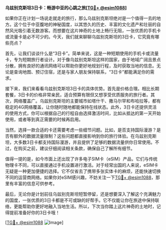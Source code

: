 **乌兹别克斯坦3日卡：畅游中亚的心跳之旅[[TG💪+ @esim1088](https://t.me/s/esim1088)]**

如果你正在计划一场说走就走的旅行，那么乌兹别克斯坦绝对是一个值得一去的地方。这个位于中亚腹地的神秘国度，以其悠久的历史、丰富的文化遗产和壮丽的自然风光吸引着无数游客。而想要在这片神奇的土地上畅行无阻，一张优质的手机卡或流量卡是必不可少的。今天，我们就来聊聊乌兹别克斯坦的3日卡，它究竟有哪些亮点？

首先，让我们谈谈什么是“3日卡”。简单来说，这是一种短期使用的手机卡或流量卡，专为短期旅行者设计。对于像乌兹别克斯坦这样的国家，由于地域广阔且景点分散，拥有良好的通讯网络可以帮助你更好地规划行程，及时获取当地的信息。无论是查询地图、预订住宿，还是与家人朋友保持联系，“3日卡”都能满足你的需求。

接下来，我们来看看乌兹别克斯坦3日卡的具体优势。首先是价格合理。相比长期套餐，3日卡的价格非常亲民，适合预算有限但又想享受优质服务的旅行者。其次，网络覆盖广。乌兹别克斯坦的主要城市如塔什干、撒马尔罕和布哈拉等，都有稳定的4G网络覆盖，让你随时随地都能保持在线状态。此外，3日卡还提供灵活的使用方式，你可以根据自己的行程自由选择激活时间，比如从抵达的第一天开始使用，或者等到真正需要的时候再启用。

当然，选择一款合适的卡还需要考虑一些细节问题。比如，是否支持国际漫游？是否有额外的数据流量限制？这些问题都直接影响到你的旅行体验。在乌兹别克斯坦，大多数3日卡都支持国际漫游，并且提供了足够的数据流量供你日常使用。不过，在购买之前，建议仔细阅读相关条款，确保自己了解所有细节。

值得一提的是，如今市面上还出现了许多电子SIM卡（eSIM）产品，它们与传统物理卡不同，可以直接通过手机设置进行激活。对于经常出国的人来说，eSIM卡无疑是一种更加便捷的选择。它不仅省去了携带多张实体卡的麻烦，还能快速切换不同的运营商网络。如果你对eSIM感兴趣，不妨关注一下[TG💪+ @esim1088](https://t.me/s/esim1088)，那里有丰富的信息可供参考。

最后，无论你是计划前往乌兹别克斯坦短暂停留，还是想要深入了解这个充满魅力的国度，一张优质的3日卡都是不可或缺的好帮手。它不仅能让你在旅途中保持联络，更能帮助你更好地融入当地生活。所以，下次当你踏上这片神奇的土地时，记得提前准备好你的3日卡哦！

[[TG💪+ @esim1088](https://t.me/s/esim1088) ![Image](https://i.postimg.cc/4NQfJmqS/Snipaste-2025-05-13-00-14-12.png)]
